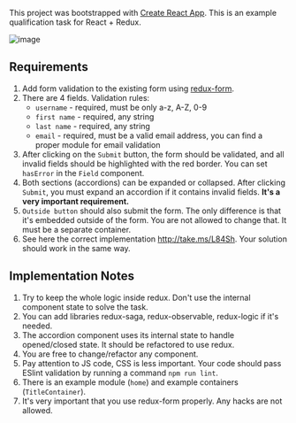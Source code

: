 This project was bootstrapped with [Create React App](https://github.com/facebookincubator/create-react-app).
This is an example qualification task for React + Redux.

![image](http://take.ms/bdovR)

## Requirements

1. Add form validation to the existing form using [redux-form](http://redux-form.com/7.0.3/).
2. There are 4 fields. Validation rules:
   - `username` - required, must be only a-z, A-Z, 0-9
   - `first name` - required, any string
   - `last name` - required, any string
   - `email` - required, must be a valid email address, you can find a proper module for email validation
3. After clicking on the `Submit` button, the form should be validated, and all invalid fields should be highlighted with the red border.
 You can set `hasError` in the `Field` component.
4. Both sections (accordions) can be expanded or collapsed. After clicking `Submit`, you must expand an accordion if it contains invalid fields.  **It's a very important requirement.**
5. `Outside button` should also submit the form. The only difference is that it's embedded outside of the form. You are not allowed to change that. It must be a separate container.
6. See here the correct implementation http://take.ms/L84Sh. Your solution should work in the same way.


## Implementation Notes

1. Try to keep the whole logic inside redux. Don't use the internal component state to solve the task.
2. You can add libraries redux-saga, redux-observable, redux-logic if it's needed.
3. The accordion component uses its internal state to handle opened/closed state. It should be refactored to use redux.
4. You are free to change/refactor any component.
5. Pay attention to JS code, CSS is less important. Your code should pass ESlint validation by running a command `npm run lint`.
6. There is an example module (`home`) and example containers (`TitleContainer`).
7. It's very important that you use redux-form properly. Any hacks are not allowed.
